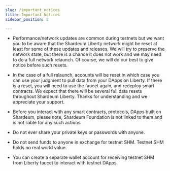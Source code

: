```yaml
---
slug: /important_notices
title: Important Notices
sidebar_position: 8

---
```

- Performance/network updates are common during testnets but we want you to be aware that the Shardeum Liberty network might be reset at least for some of these updates and releases. We will try to preserve the network state, but there is a chance it does not work and we may need to do a full network relaunch. Of course, we will do our best to give notice before such resets.

- In the case of a full relaunch, accounts will be reset in which case you can use your judgment to pull data from your DApps on Liberty. If there is a reset, you will need to use the faucet again, and redeploy smart contracts. We expect that there will be several full data resets throughout Shardeum Liberty. Thanks for understanding and we appreciate your support.

- Before you interact with any smart contracts, protocols, DApps built on Shardeum, please note, Shardeum Foundation is not linked to them and is not liable for any such actions.

- Do not ever share your private keys or passwords with anyone.

- Do not send funds to anyone in exchange for testnet SHM. Testnet SHM holds no real world value.

- You can create a separate wallet account for receiving testnet SHM from Liberty faucet to interact with testnet DApps.
